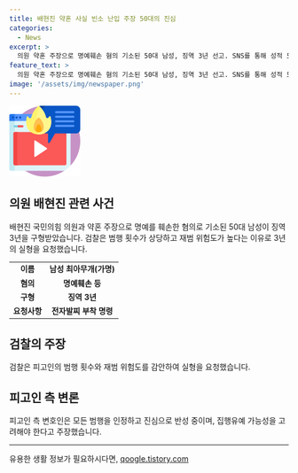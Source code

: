 ```yaml
---
title: 배현진 약혼 사실 빈소 난입 주장 50대의 진심
categories:
  - News
excerpt: >
  의원 약혼 주장으로 명예훼손 혐의 기소된 50대 남성, 징역 3년 선고. SNS를 통해 성적 모욕 및 허위사실 유포 혐의도 있었으며, 재범 우려로 전자발찌 부착 명령 요청됨. 변호인은 진심으로 반성하고 있다며 실형 선고시 집행유예를 호소했으나 재판부는 내달 31일 선고 기일 예정.
feature_text: >
  의원 약혼 주장으로 명예훼손 혐의 기소된 50대 남성, 징역 3년 선고. SNS를 통해 성적 모욕 및 허위사실 유포 혐의도 있었으며, 재범 우려로 전자발찌 부착 명령 요청됨. 변호인은 진심으로 반성하고 있다며 실형 선고시 집행유예를 호소했으나 재판부는 내달 31일 선고 기일 예정.
image: '/assets/img/newspaper.png'
---
```


<p><img src="/assets/img/news.png" alt="rentncar 속보" /></p>

<h2 data-ke-size="size26">의원 배현진 관련 사건</h2>

<p data-ke-size="size16">배현진 국민의힘 의원과 약혼 주장으로 명예를 훼손한 혐의로 기소된 50대 남성이 징역 3년을 구형받았습니다. 검찰은 범행 횟수가 상당하고 재범 위험도가 높다는 이유로 3년의 실형을 요청했습니다.</p>

<table>
  <tr>
    <td style="text-align: center; height: 17px;"><b>이름</b></td>
    <td style="text-align: center; height: 17px;"><b>남성 최아무개(가명)</b></td>
  </tr>
  <tr>
    <td style="text-align: center; height: 17px;"><b>혐의</b></td>
    <td style="text-align: center; height: 17px;"><b>명예훼손 등</b></td>
  </tr>
  <tr>
    <td style="text-align: center; height: 17px;"><b>구형</b></td>
    <td style="text-align: center; height: 17px;"><b>징역 3년</b></td>
  </tr>
  <tr>
    <td style="text-align: center; height: 17px;"><b>요청사항</b></td>
    <td style="text-align: center; height: 17px;"><b>전자발찌 부착 명령</b></td>
  </tr>
</table>

<h2 data-ke-size="size26">검찰의 주장</h2>

<p data-ke-size="size16">검찰은 피고인의 범행 횟수와 재범 위험도를 감안하여 실형을 요청했습니다.</p>

<h2 data-ke-size="size26">피고인 측 변론</h2>

<p data-ke-size="size16">피고인 측 변호인은 모든 범행을 인정하고 진심으로 반성 중이며, 집행유예 가능성을 고려해야 한다고 주장했습니다.</p>

<hr>
유용한 생활 정보가 필요하시다면, <a href="https://qoogle.tistory.com" rel="dofollow">qoogle.tistory.com</a>


